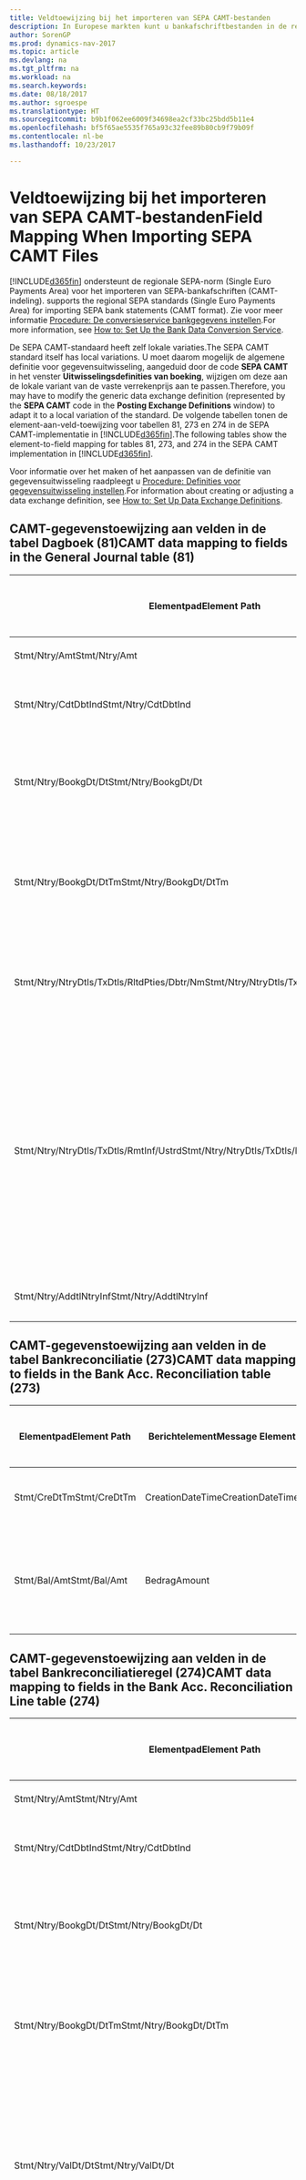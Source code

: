 ```yaml
---
title: Veldtoewijzing bij het importeren van SEPA CAMT-bestanden
description: In Europese markten kunt u bankafschriftbestanden in de regionale SEPA-norm (Single Euro Payments Area) importeren.
author: SorenGP
ms.prod: dynamics-nav-2017
ms.topic: article
ms.devlang: na
ms.tgt_pltfrm: na
ms.workload: na
ms.search.keywords: 
ms.date: 08/18/2017
ms.author: sgroespe
ms.translationtype: HT
ms.sourcegitcommit: b9b1f062ee6009f34698ea2cf33bc25bdd5b11e4
ms.openlocfilehash: bf5f65ae5535f765a93c32fee89b80cb9f79b09f
ms.contentlocale: nl-be
ms.lasthandoff: 10/23/2017

---
```

# <a name="field-mapping-when-importing-sepa-camt-files"></a><span data-ttu-id="b74d5-103">Veldtoewijzing bij het importeren van SEPA CAMT-bestanden</span><span class="sxs-lookup"><span data-stu-id="b74d5-103">Field Mapping When Importing SEPA CAMT Files</span></span>
[!INCLUDE[d365fin](includes/d365fin_md.md)]<span data-ttu-id="b74d5-104"> ondersteunt de regionale SEPA-norm (Single Euro Payments Area) voor het importeren van SEPA-bankafschriften (CAMT-indeling).</span><span class="sxs-lookup"><span data-stu-id="b74d5-104"> supports the regional SEPA standards (Single Euro Payments Area) for importing SEPA bank statements (CAMT format).</span></span> <span data-ttu-id="b74d5-105">Zie voor meer informatie [Procedure: De conversieservice bankgegevens instellen](bank-how-setup-bank-data-conversion-service.md).</span><span class="sxs-lookup"><span data-stu-id="b74d5-105">For more information, see [How to: Set Up the Bank Data Conversion Service](bank-how-setup-bank-data-conversion-service.md).</span></span>  

 <span data-ttu-id="b74d5-106">De SEPA CAMT-standaard heeft zelf lokale variaties.</span><span class="sxs-lookup"><span data-stu-id="b74d5-106">The SEPA CAMT standard itself has local variations.</span></span> <span data-ttu-id="b74d5-107">U moet daarom mogelijk de algemene definitie voor gegevensuitwisseling, aangeduid door de code **SEPA CAMT** in het venster **Uitwisselingsdefinities van boeking**, wijzigen om deze aan de lokale variant van de vaste verrekenprijs aan te passen.</span><span class="sxs-lookup"><span data-stu-id="b74d5-107">Therefore, you may have to modify the generic data exchange definition (represented by the **SEPA CAMT** code in the **Posting Exchange Definitions** window) to adapt it to a local variation of the standard.</span></span> <span data-ttu-id="b74d5-108">De volgende tabellen tonen de element-aan-veld-toewijzing voor tabellen 81, 273 en 274 in de SEPA CAMT-implementatie in [!INCLUDE[d365fin](includes/d365fin_md.md)].</span><span class="sxs-lookup"><span data-stu-id="b74d5-108">The following tables show the element-to-field mapping for tables 81, 273, and 274 in the SEPA CAMT implementation in [!INCLUDE[d365fin](includes/d365fin_md.md)].</span></span>  

 <span data-ttu-id="b74d5-109">Voor informatie over het maken of het aanpassen van de definitie van gegevensuitwisseling raadpleegt u [Procedure: Definities voor gegevensuitwisseling instellen](across-how-to-set-up-data-exchange-definitions.md).</span><span class="sxs-lookup"><span data-stu-id="b74d5-109">For information about creating or adjusting a data exchange definition, see [How to: Set Up Data Exchange Definitions](across-how-to-set-up-data-exchange-definitions.md).</span></span>  

## <a name="camt-data-mapping-to-fields-in-the-general-journal-table-81"></a><span data-ttu-id="b74d5-110">CAMT-gegevenstoewijzing aan velden in de tabel Dagboek (81)</span><span class="sxs-lookup"><span data-stu-id="b74d5-110">CAMT data mapping to fields in the General Journal table (81)</span></span>  

|<span data-ttu-id="b74d5-111">Elementpad</span><span class="sxs-lookup"><span data-stu-id="b74d5-111">Element Path</span></span>|<span data-ttu-id="b74d5-112">Berichtelement</span><span class="sxs-lookup"><span data-stu-id="b74d5-112">Message Element</span></span>|<span data-ttu-id="b74d5-113">Gegevenssoort</span><span class="sxs-lookup"><span data-stu-id="b74d5-113">Data Type</span></span>|<span data-ttu-id="b74d5-114">Omschrijving</span><span class="sxs-lookup"><span data-stu-id="b74d5-114">Description</span></span>|<span data-ttu-id="b74d5-115">Identificatie voor een negatief teken</span><span class="sxs-lookup"><span data-stu-id="b74d5-115">Negative-Sign Identifier</span></span>|<span data-ttu-id="b74d5-116">Veldnr.</span><span class="sxs-lookup"><span data-stu-id="b74d5-116">Field No.</span></span>|<span data-ttu-id="b74d5-117">Veldnaam</span><span class="sxs-lookup"><span data-stu-id="b74d5-117">Field Name</span></span>|  
|------------------|---------------------|---------------|-----------------|-------------------------------|---------------|----------------|  
|<span data-ttu-id="b74d5-118">Stmt/Ntry/Amt</span><span class="sxs-lookup"><span data-stu-id="b74d5-118">Stmt/Ntry/Amt</span></span>|<span data-ttu-id="b74d5-119">Bedrag</span><span class="sxs-lookup"><span data-stu-id="b74d5-119">Amount</span></span>|<span data-ttu-id="b74d5-120">Decimaal</span><span class="sxs-lookup"><span data-stu-id="b74d5-120">Decimal</span></span>|<span data-ttu-id="b74d5-121">Het geldbedrag in de kaspost</span><span class="sxs-lookup"><span data-stu-id="b74d5-121">The amount of money in the cash entry</span></span>||<span data-ttu-id="b74d5-122">13</span><span class="sxs-lookup"><span data-stu-id="b74d5-122">13</span></span>|<span data-ttu-id="b74d5-123">Bedrag</span><span class="sxs-lookup"><span data-stu-id="b74d5-123">Amount</span></span>|  
|<span data-ttu-id="b74d5-124">Stmt/Ntry/CdtDbtInd</span><span class="sxs-lookup"><span data-stu-id="b74d5-124">Stmt/Ntry/CdtDbtInd</span></span>|<span data-ttu-id="b74d5-125">CreditDebitIndicator</span><span class="sxs-lookup"><span data-stu-id="b74d5-125">CreditDebitIndicator</span></span>|<span data-ttu-id="b74d5-126">Tekst</span><span class="sxs-lookup"><span data-stu-id="b74d5-126">Text</span></span>|<span data-ttu-id="b74d5-127">Geeft aan of de post een credit- of een debetpost is</span><span class="sxs-lookup"><span data-stu-id="b74d5-127">Indicates whether the entry is a credit or a debit entry</span></span>|<span data-ttu-id="b74d5-128">DBIT</span><span class="sxs-lookup"><span data-stu-id="b74d5-128">DBIT</span></span>|<span data-ttu-id="b74d5-129">13</span><span class="sxs-lookup"><span data-stu-id="b74d5-129">13</span></span>|<span data-ttu-id="b74d5-130">Bedrag</span><span class="sxs-lookup"><span data-stu-id="b74d5-130">Amount</span></span>|  
|<span data-ttu-id="b74d5-131">Stmt/Ntry/BookgDt/Dt</span><span class="sxs-lookup"><span data-stu-id="b74d5-131">Stmt/Ntry/BookgDt/Dt</span></span>|<span data-ttu-id="b74d5-132">Datum</span><span class="sxs-lookup"><span data-stu-id="b74d5-132">Date</span></span>|<span data-ttu-id="b74d5-133">Datum</span><span class="sxs-lookup"><span data-stu-id="b74d5-133">Date</span></span>|<span data-ttu-id="b74d5-134">De datum waarop een post wordt geboekt naar een rekening in de boeken van de rekeningservice</span><span class="sxs-lookup"><span data-stu-id="b74d5-134">The date when an entry is posted to an account on the account servicer's books</span></span>||<span data-ttu-id="b74d5-135">5</span><span class="sxs-lookup"><span data-stu-id="b74d5-135">5</span></span>|<span data-ttu-id="b74d5-136">Boekingsdatum</span><span class="sxs-lookup"><span data-stu-id="b74d5-136">Posting Date</span></span>|  
|<span data-ttu-id="b74d5-137">Stmt/Ntry/BookgDt/DtTm</span><span class="sxs-lookup"><span data-stu-id="b74d5-137">Stmt/Ntry/BookgDt/DtTm</span></span>|<span data-ttu-id="b74d5-138">DateTime</span><span class="sxs-lookup"><span data-stu-id="b74d5-138">DateTime</span></span>|<span data-ttu-id="b74d5-139">DateTime</span><span class="sxs-lookup"><span data-stu-id="b74d5-139">DateTime</span></span>|<span data-ttu-id="b74d5-140">De datum en tijd waarop een post wordt geboekt naar een rekening in de boeken van de rekeningservice</span><span class="sxs-lookup"><span data-stu-id="b74d5-140">The date and time when an entry is posted to an account on the account servicer's books</span></span>||<span data-ttu-id="b74d5-141">5</span><span class="sxs-lookup"><span data-stu-id="b74d5-141">5</span></span>|<span data-ttu-id="b74d5-142">Boekingsdatum</span><span class="sxs-lookup"><span data-stu-id="b74d5-142">Posting Date</span></span>|  
|<span data-ttu-id="b74d5-143">Stmt/Ntry/NtryDtls/TxDtls/RltdPties/Dbtr/Nm</span><span class="sxs-lookup"><span data-stu-id="b74d5-143">Stmt/Ntry/NtryDtls/TxDtls/RltdPties/Dbtr/Nm</span></span>|<span data-ttu-id="b74d5-144">Naam</span><span class="sxs-lookup"><span data-stu-id="b74d5-144">Name</span></span>|<span data-ttu-id="b74d5-145">Tekst</span><span class="sxs-lookup"><span data-stu-id="b74d5-145">Text</span></span>|<span data-ttu-id="b74d5-146">De naam van de partij die een geldbedrag is verschuldigd aan de (uiteindelijke) incassant</span><span class="sxs-lookup"><span data-stu-id="b74d5-146">The name of the party that owes an amount of money to the (ultimate) creditor</span></span>||<span data-ttu-id="b74d5-147">1221</span><span class="sxs-lookup"><span data-stu-id="b74d5-147">1221</span></span>|<span data-ttu-id="b74d5-148">Informatie over betaler</span><span class="sxs-lookup"><span data-stu-id="b74d5-148">Payer Information</span></span>|  
|<span data-ttu-id="b74d5-149">Stmt/Ntry/NtryDtls/TxDtls/RmtInf/Ustrd</span><span class="sxs-lookup"><span data-stu-id="b74d5-149">Stmt/Ntry/NtryDtls/TxDtls/RmtInf/Ustrd</span></span>|<span data-ttu-id="b74d5-150">Ongestructureerd</span><span class="sxs-lookup"><span data-stu-id="b74d5-150">Unstructured</span></span>|<span data-ttu-id="b74d5-151">Tekst</span><span class="sxs-lookup"><span data-stu-id="b74d5-151">Text</span></span>|<span data-ttu-id="b74d5-152">Informatie die wordt verschaft om de afstemming/reconciliatie mogelijk te maken van een post met de artikelen die de betaling wordt geacht te vereffenen, zoals commerciële facturen in een vorderingsysteem, in een ongestructureerde vorm</span><span class="sxs-lookup"><span data-stu-id="b74d5-152">Information supplied to enable the matching/reconciliation of an entry with the items that the payment is intended to settle, such as commercial invoices in an accounts-receivable system, in an unstructured form</span></span>||<span data-ttu-id="b74d5-153">8</span><span class="sxs-lookup"><span data-stu-id="b74d5-153">8</span></span>|<span data-ttu-id="b74d5-154">Omschrijving</span><span class="sxs-lookup"><span data-stu-id="b74d5-154">Description</span></span>|  
|<span data-ttu-id="b74d5-155">Stmt/Ntry/AddtlNtryInf</span><span class="sxs-lookup"><span data-stu-id="b74d5-155">Stmt/Ntry/AddtlNtryInf</span></span>|<span data-ttu-id="b74d5-156">AdditionalEntryInformation</span><span class="sxs-lookup"><span data-stu-id="b74d5-156">AdditionalEntryInformation</span></span>|<span data-ttu-id="b74d5-157">Tekst</span><span class="sxs-lookup"><span data-stu-id="b74d5-157">Text</span></span>|<span data-ttu-id="b74d5-158">Extra informatie over de invoer</span><span class="sxs-lookup"><span data-stu-id="b74d5-158">Additional information about the entry</span></span>||<span data-ttu-id="b74d5-159">1222</span><span class="sxs-lookup"><span data-stu-id="b74d5-159">1222</span></span>|<span data-ttu-id="b74d5-160">Transactie-informatie</span><span class="sxs-lookup"><span data-stu-id="b74d5-160">Transaction Information</span></span>|  

## <a name="camt-data-mapping-to-fields-in-the-bank-acc-reconciliation-table-273"></a><span data-ttu-id="b74d5-161">CAMT-gegevenstoewijzing aan velden in de tabel Bankreconciliatie (273)</span><span class="sxs-lookup"><span data-stu-id="b74d5-161">CAMT data mapping to fields in the Bank Acc. Reconciliation table (273)</span></span>  

|<span data-ttu-id="b74d5-162">Elementpad</span><span class="sxs-lookup"><span data-stu-id="b74d5-162">Element Path</span></span>|<span data-ttu-id="b74d5-163">Berichtelement</span><span class="sxs-lookup"><span data-stu-id="b74d5-163">Message Element</span></span>|<span data-ttu-id="b74d5-164">Gegevenssoort</span><span class="sxs-lookup"><span data-stu-id="b74d5-164">Data Type</span></span>|<span data-ttu-id="b74d5-165">Omschrijving</span><span class="sxs-lookup"><span data-stu-id="b74d5-165">Description</span></span>|<span data-ttu-id="b74d5-166">Identificatie voor een negatief teken</span><span class="sxs-lookup"><span data-stu-id="b74d5-166">Negative-Sign Identifier</span></span>|<span data-ttu-id="b74d5-167">Veldnr.</span><span class="sxs-lookup"><span data-stu-id="b74d5-167">Field No.</span></span>|<span data-ttu-id="b74d5-168">Veldnaam</span><span class="sxs-lookup"><span data-stu-id="b74d5-168">Field Name</span></span>|  
|------------------|---------------------|---------------|-----------------|-------------------------------|---------------|----------------|  
|<span data-ttu-id="b74d5-169">Stmt/CreDtTm</span><span class="sxs-lookup"><span data-stu-id="b74d5-169">Stmt/CreDtTm</span></span>|<span data-ttu-id="b74d5-170">CreationDateTime</span><span class="sxs-lookup"><span data-stu-id="b74d5-170">CreationDateTime</span></span>|<span data-ttu-id="b74d5-171">Datum</span><span class="sxs-lookup"><span data-stu-id="b74d5-171">Date</span></span>|<span data-ttu-id="b74d5-172">De datum en tijd waarop het bericht is gemaakt.</span><span class="sxs-lookup"><span data-stu-id="b74d5-172">The date and time when the message was created</span></span>||<span data-ttu-id="b74d5-173">3</span><span class="sxs-lookup"><span data-stu-id="b74d5-173">3</span></span>|<span data-ttu-id="b74d5-174">Afschriftdatum</span><span class="sxs-lookup"><span data-stu-id="b74d5-174">Statement Date</span></span>|  
|<span data-ttu-id="b74d5-175">Stmt/Bal/Amt</span><span class="sxs-lookup"><span data-stu-id="b74d5-175">Stmt/Bal/Amt</span></span>|<span data-ttu-id="b74d5-176">Bedrag</span><span class="sxs-lookup"><span data-stu-id="b74d5-176">Amount</span></span>|<span data-ttu-id="b74d5-177">Decimaal</span><span class="sxs-lookup"><span data-stu-id="b74d5-177">Decimal</span></span>|<span data-ttu-id="b74d5-178">Het bedrag dat resulteert uit de tot een nettowaarde teruggebrachte bedragen voor alle debet- en creditposten</span><span class="sxs-lookup"><span data-stu-id="b74d5-178">The amount resulting from the netted amounts for all debit and credit entries</span></span>||<span data-ttu-id="b74d5-179">4</span><span class="sxs-lookup"><span data-stu-id="b74d5-179">4</span></span>|<span data-ttu-id="b74d5-180">Eindsaldo afschrift</span><span class="sxs-lookup"><span data-stu-id="b74d5-180">Statement Ending Balance</span></span>|  

## <a name="camt-data-mapping-to-fields-in-the-bank-acc-reconciliation-line-table-274"></a><span data-ttu-id="b74d5-181">CAMT-gegevenstoewijzing aan velden in de tabel Bankreconciliatieregel (274)</span><span class="sxs-lookup"><span data-stu-id="b74d5-181">CAMT data mapping to fields in the Bank Acc. Reconciliation Line table (274)</span></span>  

|<span data-ttu-id="b74d5-182">Elementpad</span><span class="sxs-lookup"><span data-stu-id="b74d5-182">Element Path</span></span>|<span data-ttu-id="b74d5-183">Berichtelement</span><span class="sxs-lookup"><span data-stu-id="b74d5-183">Message Element</span></span>|<span data-ttu-id="b74d5-184">Gegevenssoort</span><span class="sxs-lookup"><span data-stu-id="b74d5-184">Data Type</span></span>|<span data-ttu-id="b74d5-185">Omschrijving</span><span class="sxs-lookup"><span data-stu-id="b74d5-185">Description</span></span>|<span data-ttu-id="b74d5-186">Identificatie voor een negatief teken</span><span class="sxs-lookup"><span data-stu-id="b74d5-186">Negative-Sign Identifier</span></span>|<span data-ttu-id="b74d5-187">Veldnr.</span><span class="sxs-lookup"><span data-stu-id="b74d5-187">Field No.</span></span>|<span data-ttu-id="b74d5-188">Veldnaam</span><span class="sxs-lookup"><span data-stu-id="b74d5-188">Field Name</span></span>|  
|------------------|---------------------|---------------|-----------------|-------------------------------|---------------|----------------|  
|<span data-ttu-id="b74d5-189">Stmt/Ntry/Amt</span><span class="sxs-lookup"><span data-stu-id="b74d5-189">Stmt/Ntry/Amt</span></span>|<span data-ttu-id="b74d5-190">Bedrag</span><span class="sxs-lookup"><span data-stu-id="b74d5-190">Amount</span></span>|<span data-ttu-id="b74d5-191">Decimaal</span><span class="sxs-lookup"><span data-stu-id="b74d5-191">Decimal</span></span>|<span data-ttu-id="b74d5-192">Het geldbedrag in de kaspost</span><span class="sxs-lookup"><span data-stu-id="b74d5-192">The amount of money in the cash entry</span></span>||<span data-ttu-id="b74d5-193">7</span><span class="sxs-lookup"><span data-stu-id="b74d5-193">7</span></span>|<span data-ttu-id="b74d5-194">Afschrifttotaal</span><span class="sxs-lookup"><span data-stu-id="b74d5-194">Statement Amount</span></span>|  
|<span data-ttu-id="b74d5-195">Stmt/Ntry/CdtDbtInd</span><span class="sxs-lookup"><span data-stu-id="b74d5-195">Stmt/Ntry/CdtDbtInd</span></span>|<span data-ttu-id="b74d5-196">CreditDebitIndicator</span><span class="sxs-lookup"><span data-stu-id="b74d5-196">CreditDebitIndicator</span></span>|<span data-ttu-id="b74d5-197">Tekst</span><span class="sxs-lookup"><span data-stu-id="b74d5-197">Text</span></span>|<span data-ttu-id="b74d5-198">Geeft aan of de post een credit- of een debetpost is</span><span class="sxs-lookup"><span data-stu-id="b74d5-198">Indicates whether the entry is a credit or a debit entry</span></span>|<span data-ttu-id="b74d5-199">DBIT</span><span class="sxs-lookup"><span data-stu-id="b74d5-199">DBIT</span></span>|<span data-ttu-id="b74d5-200">7</span><span class="sxs-lookup"><span data-stu-id="b74d5-200">7</span></span>|<span data-ttu-id="b74d5-201">Afschrifttotaal</span><span class="sxs-lookup"><span data-stu-id="b74d5-201">Statement Amount</span></span>|  
|<span data-ttu-id="b74d5-202">Stmt/Ntry/BookgDt/Dt</span><span class="sxs-lookup"><span data-stu-id="b74d5-202">Stmt/Ntry/BookgDt/Dt</span></span>|<span data-ttu-id="b74d5-203">Datum</span><span class="sxs-lookup"><span data-stu-id="b74d5-203">Date</span></span>|<span data-ttu-id="b74d5-204">Datum</span><span class="sxs-lookup"><span data-stu-id="b74d5-204">Date</span></span>|<span data-ttu-id="b74d5-205">De datum waarop een post wordt geboekt naar een rekening in de boeken van de rekeningservice</span><span class="sxs-lookup"><span data-stu-id="b74d5-205">The date when an entry is posted to an account on the account servicer's books</span></span>||<span data-ttu-id="b74d5-206">5</span><span class="sxs-lookup"><span data-stu-id="b74d5-206">5</span></span>|<span data-ttu-id="b74d5-207">Transactiedatum</span><span class="sxs-lookup"><span data-stu-id="b74d5-207">Transaction Date</span></span>|  
|<span data-ttu-id="b74d5-208">Stmt/Ntry/BookgDt/DtTm</span><span class="sxs-lookup"><span data-stu-id="b74d5-208">Stmt/Ntry/BookgDt/DtTm</span></span>|<span data-ttu-id="b74d5-209">DateTime</span><span class="sxs-lookup"><span data-stu-id="b74d5-209">DateTime</span></span>|<span data-ttu-id="b74d5-210">DateTime</span><span class="sxs-lookup"><span data-stu-id="b74d5-210">DateTime</span></span>|<span data-ttu-id="b74d5-211">De datum en tijd waarop een post wordt geboekt naar een rekening in de boeken van de rekeningservice</span><span class="sxs-lookup"><span data-stu-id="b74d5-211">The date and time when an entry is posted to an account on the account servicer's books</span></span>||<span data-ttu-id="b74d5-212">5</span><span class="sxs-lookup"><span data-stu-id="b74d5-212">5</span></span>|<span data-ttu-id="b74d5-213">Transactiedatum</span><span class="sxs-lookup"><span data-stu-id="b74d5-213">Transaction Date</span></span>|  
|<span data-ttu-id="b74d5-214">Stmt/Ntry/ValDt/Dt</span><span class="sxs-lookup"><span data-stu-id="b74d5-214">Stmt/Ntry/ValDt/Dt</span></span>|<span data-ttu-id="b74d5-215">Datum</span><span class="sxs-lookup"><span data-stu-id="b74d5-215">Date</span></span>|<span data-ttu-id="b74d5-216">Datum</span><span class="sxs-lookup"><span data-stu-id="b74d5-216">Date</span></span>|<span data-ttu-id="b74d5-217">De datum waarop activa beschikbaar worden voor de rekeninghouder in het geval van een creditpost, of niet meer beschikbaar zijn voor de rekeninghouder in het geval van een debetpost</span><span class="sxs-lookup"><span data-stu-id="b74d5-217">The date when assets become available to the account owner in case of a credit entry, or cease to be available to the account owner in case of a debit entry</span></span>||<span data-ttu-id="b74d5-218">12</span><span class="sxs-lookup"><span data-stu-id="b74d5-218">12</span></span>|<span data-ttu-id="b74d5-219">Waardedatum</span><span class="sxs-lookup"><span data-stu-id="b74d5-219">Value Date</span></span>|  
|<span data-ttu-id="b74d5-220">Stmt/Ntry/ValDt/DtTm</span><span class="sxs-lookup"><span data-stu-id="b74d5-220">Stmt/Ntry/ValDt/DtTm</span></span>|<span data-ttu-id="b74d5-221">DateTime</span><span class="sxs-lookup"><span data-stu-id="b74d5-221">DateTime</span></span>|<span data-ttu-id="b74d5-222">DateTime</span><span class="sxs-lookup"><span data-stu-id="b74d5-222">DateTime</span></span>|<span data-ttu-id="b74d5-223">De datum en tijd waarop activa beschikbaar worden voor de rekeninghouder in het geval van een creditpost, of niet meer beschikbaar zijn voor de rekeninghouder in het geval van een debetpost</span><span class="sxs-lookup"><span data-stu-id="b74d5-223">The date and time when assets become available to the account owner in case of a credit entry, or cease to be available to the account owner in case of a debit entry</span></span>||<span data-ttu-id="b74d5-224">12</span><span class="sxs-lookup"><span data-stu-id="b74d5-224">12</span></span>|<span data-ttu-id="b74d5-225">Waardedatum</span><span class="sxs-lookup"><span data-stu-id="b74d5-225">Value Date</span></span>|  
|<span data-ttu-id="b74d5-226">Stmt/Ntry/NtryDtls/TxDtls/RltdPties/Dbtr/Nm</span><span class="sxs-lookup"><span data-stu-id="b74d5-226">Stmt/Ntry/NtryDtls/TxDtls/RltdPties/Dbtr/Nm</span></span>|<span data-ttu-id="b74d5-227">Naam</span><span class="sxs-lookup"><span data-stu-id="b74d5-227">Name</span></span>|<span data-ttu-id="b74d5-228">Tekst</span><span class="sxs-lookup"><span data-stu-id="b74d5-228">Text</span></span>|<span data-ttu-id="b74d5-229">De naam van de partij die een geldbedrag is verschuldigd aan de (uiteindelijke) incassant</span><span class="sxs-lookup"><span data-stu-id="b74d5-229">The name of the party that owes an amount of money to the (ultimate) creditor</span></span>||<span data-ttu-id="b74d5-230">15</span><span class="sxs-lookup"><span data-stu-id="b74d5-230">15</span></span>|<span data-ttu-id="b74d5-231">Informatie over betaler</span><span class="sxs-lookup"><span data-stu-id="b74d5-231">Payer Information</span></span>|  
|<span data-ttu-id="b74d5-232">Stmt/Ntry/NtryDtls/TxDtls/RmtInf/Ustrd</span><span class="sxs-lookup"><span data-stu-id="b74d5-232">Stmt/Ntry/NtryDtls/TxDtls/RmtInf/Ustrd</span></span>|<span data-ttu-id="b74d5-233">Ongestructureerd</span><span class="sxs-lookup"><span data-stu-id="b74d5-233">Unstructured</span></span>|<span data-ttu-id="b74d5-234">Tekst</span><span class="sxs-lookup"><span data-stu-id="b74d5-234">Text</span></span>|<span data-ttu-id="b74d5-235">Informatie die wordt verschaft om de afstemming/reconciliatie mogelijk te maken van een post met de artikelen die de betaling wordt geacht te vereffenen, zoals commerciële facturen in een vorderingsysteem, in een ongestructureerde vorm</span><span class="sxs-lookup"><span data-stu-id="b74d5-235">Information supplied to enable the matching/reconciliation of an entry with the items that the payment is intended to settle, such as commercial invoices in an accounts-receivable system, in an unstructured form</span></span>||<span data-ttu-id="b74d5-236">6</span><span class="sxs-lookup"><span data-stu-id="b74d5-236">6</span></span>|<span data-ttu-id="b74d5-237">Omschrijving</span><span class="sxs-lookup"><span data-stu-id="b74d5-237">Description</span></span>|  
|<span data-ttu-id="b74d5-238">Stmt/Ntry/AddtlNtryInf</span><span class="sxs-lookup"><span data-stu-id="b74d5-238">Stmt/Ntry/AddtlNtryInf</span></span>|<span data-ttu-id="b74d5-239">AdditionalEntryInformation</span><span class="sxs-lookup"><span data-stu-id="b74d5-239">AdditionalEntryInformation</span></span>|<span data-ttu-id="b74d5-240">Tekst</span><span class="sxs-lookup"><span data-stu-id="b74d5-240">Text</span></span>|<span data-ttu-id="b74d5-241">Extra informatie over de invoer</span><span class="sxs-lookup"><span data-stu-id="b74d5-241">Additional information about the entry</span></span>||<span data-ttu-id="b74d5-242">16</span><span class="sxs-lookup"><span data-stu-id="b74d5-242">16</span></span>|<span data-ttu-id="b74d5-243">Transactie-informatie</span><span class="sxs-lookup"><span data-stu-id="b74d5-243">Transaction Information</span></span>|  

 <span data-ttu-id="b74d5-244">Elementen in het knooppunt **Ntry** die worden geïmporteerd in [!INCLUDE[d365fin](includes/d365fin_md.md)] maar niet aan velden worden toegewezen, worden opgeslagen in de tabel **Kolomdef. boekingsuitwisseling**.</span><span class="sxs-lookup"><span data-stu-id="b74d5-244">Elements in the **Ntry** node that are imported into [!INCLUDE[d365fin](includes/d365fin_md.md)] but not mapped to any fields are stored in the **Posting Exch. Column Def** table.</span></span> <span data-ttu-id="b74d5-245">Gebruikers kunnen deze elementen vanuit de vensters **Betalingsreconciliatiedagboek**, **Betalingsvereffening** en **Bankreconciliatie** weergeven door de actie **Details bankrekeningafschriftregel** te kiezen.</span><span class="sxs-lookup"><span data-stu-id="b74d5-245">Users can view these elements from the **Payment Reconciliation Journal**, **Payment Application**, and **Bank Acc. Reconciliation** windows by choosing the **Bank Statement Line Details** action.</span></span> <span data-ttu-id="b74d5-246">Zie voor meer informatie [Procedure: Betalingen reconciliëren met automatische vereffening](receivables-how-reconcile-payments-auto-application.md).</span><span class="sxs-lookup"><span data-stu-id="b74d5-246">For more information, see [How to: Reconcile Payments Using Automatic Application](receivables-how-reconcile-payments-auto-application.md).</span></span>  
## <a name="see-also"></a><span data-ttu-id="b74d5-247">Zie ook</span><span class="sxs-lookup"><span data-stu-id="b74d5-247">See Also</span></span>  
[<span data-ttu-id="b74d5-248">Gegevensuitwisseling instellen</span><span class="sxs-lookup"><span data-stu-id="b74d5-248">Setting Up Data Exchange</span></span>](across-set-up-data-exchange.md)  
[<span data-ttu-id="b74d5-249">Gegevens elektronisch uitwisselen</span><span class="sxs-lookup"><span data-stu-id="b74d5-249">Exchanging Data Electronically</span></span>](across-data-exchange.md)  
<span data-ttu-id="b74d5-250">[Procedure: Conversieservice voor bankgegevens instellen](bank-how-setup-bank-data-conversion-service.md) </span><span class="sxs-lookup"><span data-stu-id="b74d5-250">[How to: Set Up the Bank Data Conversion Service](bank-how-setup-bank-data-conversion-service.md) </span></span>  
[<span data-ttu-id="b74d5-251">Procedure: XML-schema's gebruiken om gegevensuitwisselingsdefinities voor te bereiden</span><span class="sxs-lookup"><span data-stu-id="b74d5-251">How to: Use XML Schemas to Prepare Data Exchange Definitions</span></span>](across-how-to-use-xml-schemas-to-prepare-data-exchange-definitions.md)  
[<span data-ttu-id="b74d5-252">Procedure: Betalingen reconciliëren met automatische vereffening</span><span class="sxs-lookup"><span data-stu-id="b74d5-252">How to: Reconcile Payments Using Automatic Application</span></span>](receivables-how-reconcile-payments-auto-application.md)  

